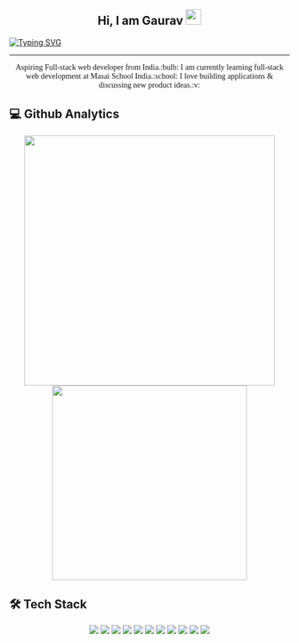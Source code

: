 <h2 align="center">
  Hi, I am Gaurav
  <img src="https://media.giphy.com/media/hvRJCLFzcasrR4ia7z/giphy.gif" width="28">
</h2>

[![Typing SVG](https://readme-typing-svg.herokuapp.com?size=25&color=49AD91D9&center=true&vCenter=true&width=1000&height=50&lines=Aspiring+Full-Stack+Web+Developer;Always+learning+new+things)](https://git.io/typing-svg)

<hr/>

<p style="font-family:monospac" align="center">
Aspiring Full-stack web developer from India.:bulb: I am currently learning full-stack web development at Masai School India.:school: I love building applications & discussing new product ideas.:v:
</p>


<!-- <p align="center">
   <img src="https://github-readme-streak-stats.herokuapp.com/?user=ga-arsod&currStreakNum=2FD3EB&fire=pink&theme=gotham" />
</p> -->

<h2 align="left">
  💻 Github Analytics
</h2>

<p align="center">
   <img src="https://github-readme-stats.vercel.app/api?username=ga-arsod&show_icons=true&theme=gotham&show_icons=true" width=450/>
  <img src="https://github-readme-stats.vercel.app/api/top-langs/?username=ga-arsod&layout=compact&theme=gotham&show_icons=true" width=350/>
</p>


<h2 align="left">
  🛠️ Tech Stack
</h2>

<p align="center">
    <span><img src ="https://img.shields.io/badge/javascript-%23323330.svg?style=for-the-badge&logo=javascript&logoColor=%23F7DF1E" /><span>
       <span><img src ="https://img.shields.io/badge/react-%2320232a.svg?style=for-the-badge&logo=react&logoColor=%2361DAFB" /><span>
          <span><img src ="https://img.shields.io/badge/redux-%23593d88.svg?style=for-the-badge&logo=redux&logoColor=white" /><span>
             <span><img src ="https://img.shields.io/badge/node.js-6DA55F?style=for-the-badge&logo=node.js&logoColor=white" /><span>
               <span><img src ="https://img.shields.io/badge/express.js-%23404d59.svg?style=for-the-badge&logo=express&logoColor=%2361DAFB)" /><span>
                  <span><img src ="https://img.shields.io/badge/MongoDB-%234ea94b.svg?style=for-the-badge&logo=mongodb&logoColor=white" /><span>
                     <span><img src ="https://img.shields.io/badge/html5-%23E34F26.svg?style=for-the-badge&logo=html5&logoColor=white" /><span>
                       <span><img src ="https://img.shields.io/badge/css3-%231572B6.svg?style=for-the-badge&logo=css3&logoColor=white" /><span>
                         <span><img src ="https://img.shields.io/badge/bootstrap-%23563D7C.svg?style=for-the-badge&logo=bootstrap&logoColor=white" /><span>
                            <span><img src ="https://img.shields.io/badge/chakra-%234ED1C5.svg?style=for-the-badge&logo=chakraui&logoColor=white" /><span>
                              <span><img src ="https://img.shields.io/badge/mysql-%2300f.svg?style=for-the-badge&logo=mysql&logoColor=white" /><span>
                    
</p>
                              
<!--  <span width=300><img src ="https://raw.githubusercontent.com/AVS1508/AVS1508/master/assets/Night-Coding.gif" /><span>
 -->

<!---
ga-arsod/ga-arsod is a ✨ special ✨ repository because its `README.md` (this file) appears on your GitHub profile.
You can click the Preview link to take a look at your changes.
--->
